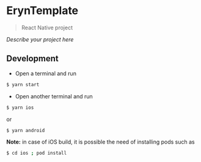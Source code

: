 # ErynTemplate

> React Native project

_Describe your project here_

## Development

- Open a terminal and run

```sh
$ yarn start
```

- Open another terminal and run

```sh
$ yarn ios
```

or

```sh
$ yarn android
```

**Note:** in case of iOS build, it is possible the need of installing pods such as

```sh
$ cd ios ; pod install
```
